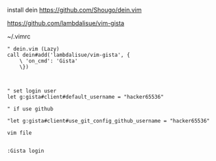 install dein
https://github.com/Shougo/dein.vim


https://github.com/lambdalisue/vim-gista

~/.vimrc

```vim 
" dein.vim (Lazy)
call dein#add('lambdalisue/vim-gista', {
    \ 'on_cmd': 'Gista'
    \})
 
 
 
" set login user
let g:gista#client#default_username = "hacker65536"

" if use github

"let g:gista#client#use_git_config_github_username = "hacker65536"
```


```
vim file


:Gista login
```
